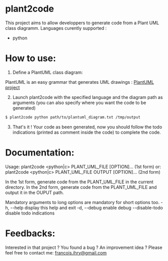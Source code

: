 # plant2code
This project aims to allow developpers to generate code from a Plant UML class diagramm.
Languages curently supported :
  - python

# How to use:

1) Define a PlantUML class diagram:

PlantUML is an easy grammar that generates UML drawings : [PlantUML project](https://nodesource.com/products/nsolid)

2) Launch plant2code with the specified language and the diagram path as arguments (you can also specify where you want the code to be generated)
```sh
$ plant2code python path/to/plantuml_diagram.txt /tmp/output
```

3) That's it ! Your code as been generated, now you should follow the todo indications (printed as comment inside the code) to complete the code.

# Documentation:

Usage: plant2code <python|c> PLANT_UML_FILE [OPTION]...         (1st form)
  or:  plant2code <python|c> PLANT_UML_FILE OUTPUT [OPTION]...  (2nd form)

In the 1st form, generate code from the PLANT_UML_FILE in the current directory.
In the 2nd form, generate code from the PLANT_UML_FILE and output it in the OUPUT path.

Mandatory arguments to long options are mandatory for short options too.
  -h, --help            display this help and exit
  -d, --debug           enable debug
      --disable-todo    disable todo indications

# Feedbacks:

Interested in that project ? You found a bug ? An improvement idea ?
Please feel free to contact me: francois.ihry@gmail.com

